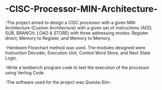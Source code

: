 # -CISC-Processor-MIN-Architecture-
-The project aimed to design a CISC processor with a given MIN Architecture (Custom Architecture) with a given set of instructions (ADD,
SUB, BRANCH, LOAD & STORE) with three addressing modes: Register direct, Memory to Register, and Memory to Memory.

-Hardware Flowchart method was used. The modules designed were Instruction Decoder, Execution Unit, Control Word Store, and Next
State Logic.

-Write a testbench program code to test the execution of the processor using Verilog Code.

-The software used for the project was Questa-Sim-
